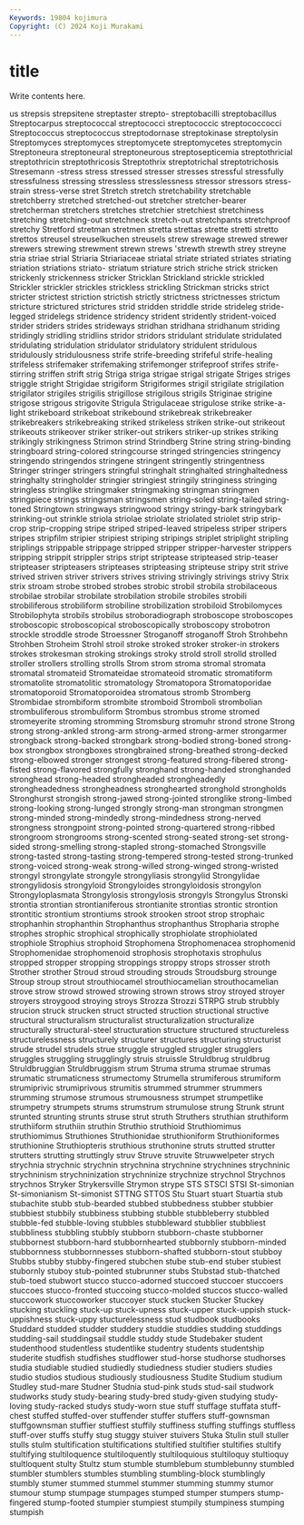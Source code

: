 ```yaml
---
Keywords: 19804 kojimura
Copyright: (C) 2024 Koji Murakami
---
```


# title

Write contents here.



us strepsis strepsitene streptaster strepto- streptobacilli
streptobacillus Streptocarpus streptococcal streptococci streptococcic streptococcocci Streptococcus streptococcus streptodornase streptokinase
streptolysin Streptomyces streptomyces streptomycete streptomycetes streptomycin Streptoneura streptoneural streptoneurous streptosepticemia
streptothricial streptothricin streptothricosis Streptothrix streptotrichal streptotrichosis Stresemann -stress stress stressed
stresser stresses stressful stressfully stressfulness stressing stressless stresslessness stressor stressors
stress-strain stress-verse stret Stretch stretch stretchability stretchable stretchberry stretched stretched-out
stretcher stretcher-bearer stretcherman stretchers stretches stretchier stretchiest stretchiness stretching stretching-out
stretchneck stretch-out stretchpants stretchproof stretchy Stretford stretman stretmen stretta strettas
strette stretti stretto strettos streusel streuselkuchen streusels strew strewage strewed
strewer strewers strewing strewment strewn strews 'strewth strewth strey streyne
stria striae strial Striaria Striariaceae striatal striate striated striates striating
striation striations striato- striatum striature strich striche strick stricken strickenly
strickenness stricker Stricklan Strickland strickle strickled Strickler strickler strickles strickless
strickling Strickman stricks strict stricter strictest striction strictish strictly strictness
strictnesses strictum stricture strictured strictures strid stridden striddle stride strideleg
stride-legged stridelegs stridence stridency strident stridently strident-voiced strider striders strides
strideways stridhan stridhana stridhanum striding stridingly stridling stridlins stridor stridors
stridulant stridulate stridulated stridulating stridulation stridulator stridulatory stridulent stridulous stridulously
stridulousness strife strife-breeding strifeful strife-healing strifeless strifemaker strifemaking strifemonger strifeproof
strifes strife-stirring striffen strift strig Striga striga strigae strigal strigate
Striges striges striggle stright Strigidae strigiform Strigiformes strigil strigilate strigilation
strigilator strigiles strigilis strigillose strigilous strigils Striginae strigine strigose strigous
strigovite Strigula Strigulaceae strigulose strike strike-a-light strikeboard strikeboat strikebound strikebreak
strikebreaker strikebreakers strikebreaking striked strikeless striken strike-out strikeout strikeouts strikeover
striker striker-out strikers striker-up strikes striking strikingly strikingness Strimon strind
Strindberg Strine string string-binding stringboard string-colored stringcourse stringed stringencies stringency
stringendo stringendos stringene stringent stringently stringentness Stringer stringer stringers stringful
stringhalt stringhalted stringhaltedness stringhalty stringholder stringier stringiest stringily stringiness stringing
stringless stringlike stringmaker stringmaking stringman stringmen stringpiece strings stringsman stringsmen
string-soled string-tailed string-toned Stringtown stringways stringwood stringy stringy-bark stringybark strinking-out
strinkle striola striolae striolate striolated striolet strip strip-crop strip-cropping stripe
striped striped-leaved stripeless striper stripers stripes stripfilm stripier stripiest striping
stripings striplet striplight stripling striplings strippable strippage stripped stripper stripper-harvester
strippers stripping strippit strippler strips stript striptease stripteased strip-teaser stripteaser
stripteasers stripteases stripteasing stripteuse stripy strit strive strived striven striver
strivers strives striving strivingly strivings strivy Strix strix stroam strobe
strobed strobes strobic strobil strobila strobilaceous strobilae strobilar strobilate strobilation
strobile strobiles strobili strobiliferous strobiliform strobiline strobilization strobiloid Strobilomyces Strobilophyta
strobils strobilus stroboradiograph stroboscope stroboscopes stroboscopic stroboscopical stroboscopically stroboscopy strobotron
strockle stroddle strode Stroessner Stroganoff stroganoff Stroh Strohbehn Strohben Stroheim
Strohl stroil stroke stroked stroker stroker-in strokers strokes strokesman stroking
strokings stroky strold stroll strolld strolled stroller strollers strolling strolls
Strom strom stroma stromal stromata stromatal stromateid Stromateidae stromateoid stromatic
stromatiform stromatolite stromatolitic stromatology Stromatopora Stromatoporidae stromatoporoid Stromatoporoidea stromatous stromb
Stromberg Strombidae strombiform strombite stromboid Stromboli strombolian strombuliferous strombuliform Strombus
strombus strome stromed stromeyerite stroming stromming Stromsburg stromuhr strond strone
Strong strong strong-ankled strong-arm strong-armed strong-armer strongarmer strongback strong-backed strongbark
strong-bodied strong-boned strong-box strongbox strongboxes strongbrained strong-breathed strong-decked strong-elbowed stronger
strongest strong-featured strong-fibered strong-fisted strong-flavored strongfully stronghand strong-handed stronghanded stronghead
strong-headed strongheaded strongheadedly strongheadedness strongheadness stronghearted stronghold strongholds Stronghurst strongish
strong-jawed strong-jointed stronglike strong-limbed strong-looking strong-lunged strongly strong-man strongman strongmen
strong-minded strong-mindedly strong-mindedness strong-nerved strongness strongpoint strong-pointed strong-quartered strong-ribbed strongroom
strongrooms strong-scented strong-seated strong-set strong-sided strong-smelling strong-stapled strong-stomached Strongsville strong-tasted
strong-tasting strong-tempered strong-tested strong-trunked strong-voiced strong-weak strong-willed strong-winged strong-wristed strongyl
strongylate strongyle strongyliasis strongylid Strongylidae strongylidosis strongyloid Strongyloides strongyloidosis strongylon
Strongyloplasmata Strongylosis strongylosis strongyls Strongylus Stronski strontia strontian strontianiferous strontianite
strontias strontic strontion strontitic strontium strontiums strook strooken stroot strop
strophaic strophanhin strophanthin Strophanthus strophanthus Stropharia strophe strophes strophic strophical
strophically strophiolate strophiolated strophiole Strophius strophoid Strophomena Strophomenacea strophomenid Strophomenidae
strophomenoid strophosis strophotaxis strophulus stropped stropper stropping stroppings stroppy strops
strosser stroth Strother strother Stroud stroud strouding strouds Stroudsburg strounge
Stroup stroup strout strouthiocamel strouthiocamelian strouthocamelian strove strow strowd strowed
strowing strown strows stroy stroyed stroyer stroyers stroygood stroying stroys
Strozza Strozzi STRPG strub strubbly strucion struck strucken struct structed
struction structional structive structural structuralism structuralist structuralization structuralize structurally structural-steel
structuration structure structured structureless structurelessness structurely structurer structures structuring structurist
strude strudel strudels strue struggle struggled struggler strugglers struggles struggling
strugglingly struis struissle Struldbrug struldbrug Struldbruggian Struldbruggism strum Struma struma
strumae strumas strumatic strumaticness strumectomy Strumella strumiferous strumiform strumiprivic strumiprivous
strumitis strummed strummer strummers strumming strumose strumous strumousness strumpet strumpetlike
strumpetry strumpets strums strumstrum strumulose strung Strunk strunt strunted strunting
strunts struse strut struth Struthers struthian struthiform struthiiform struthiin struthin
Struthio struthioid Struthiomimus struthiomimus Struthiones Struthionidae struthioniform Struthioniformes struthionine Struthiopteris
struthious struthonine struts strutted strutter strutters strutting struttingly struv Struve
struvite Struwwelpeter strych strychnia strychnic strychnin strychnina strychnine strychnines strychninic
strychninism strychninization strychninize strychnize strychnol Strychnos strychnos Stryker Strykersville Strymon
strype STS STSCI STSI St-simonian St-simonianism St-simonist STTNG STTOS Stu
Stuart stuart Stuartia stub stubachite stubb stub-bearded stubbed stubbedness stubber
stubbier stubbiest stubbily stubbiness stubbing stubble stubbleberry stubbled stubble-fed stubble-loving
stubbles stubbleward stubblier stubbliest stubbliness stubbling stubbly stubborn stubborn-chaste stubborner
stubbornest stubborn-hard stubbornhearted stubbornly stubborn-minded stubbornness stubbornnesses stubborn-shafted stubborn-stout stubboy
Stubbs stubby stubby-fingered stubchen stube stub-end stuber stubiest stubornly stuboy
stub-pointed stubrunner stubs Stubstad stub-thatched stub-toed stubwort stucco stucco-adorned stuccoed
stuccoer stuccoers stuccoes stucco-fronted stuccoing stucco-molded stuccos stucco-walled stuccowork stuccoworker
stuccoyer stuck stucken Stucker Stuckey stucking stuckling stuck-up stuck-upness stuck-upper
stuck-uppish stuck-uppishness stuck-uppy stucturelessness stud studbook studbooks Studdard studded studder
studdery studdie studdies studding studdings studding-sail studdingsail studdle studdy stude
Studebaker student studenthood studentless studentlike studentry students studentship studerite studfish
studfishes studflower stud-horse studhorse studhorses studia studiable studied studiedly studiedness
studier studiers studies studio studios studious studiously studiousness Studite Studium
studium Studley stud-mare Studner Studnia stud-pink studs stud-sail studwork studworks
study study-bearing study-bred study-given studying study-loving study-racked studys study-worn stue
stuff stuffage stuffata stuff-chest stuffed stuffed-over stuffender stuffer stuffers stuff-gownsman
stuffgownsman stuffier stuffiest stuffily stuffiness stuffing stuffings stuffless stuff-over stuffs
stuffy stug stuggy stuiver stuivers Stuka Stulin stull stuller stulls
stulm stultification stultifications stultified stultifier stultifies stultify stultifying stultiloquence stultiloquently
stultiloquious stultiloquy stultioquy stultloquent stulty Stultz stum stumble stumblebum stumblebunny
stumbled stumbler stumblers stumbles stumbling stumbling-block stumblingly stumbly stumer stummed
stummel stummer stumming stummy stumor stumour stump stumpage stumpages stumped
stumper stumpers stump-fingered stump-footed stumpier stumpiest stumpily stumpiness stumping stumpish
